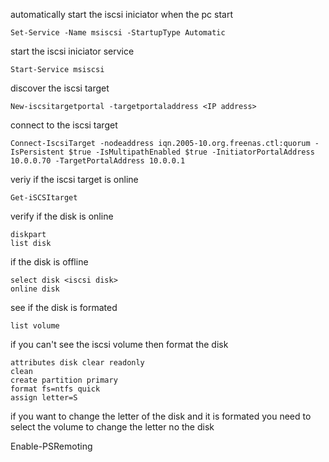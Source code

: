 automatically start the iscsi iniciator when the pc start  
```
Set-Service -Name msiscsi -StartupType Automatic
```
start the iscsi iniciator service 
```
Start-Service msiscsi
```
discover the iscsi target 
```
New-iscsitargetportal -targetportaladdress <IP address>
```
connect to the iscsi target 
```
Connect-IscsiTarget -nodeaddress iqn.2005-10.org.freenas.ctl:quorum -IsPersistent $true -IsMultipathEnabled $true -InitiatorPortalAddress 10.0.0.70 -TargetPortalAddress 10.0.0.1
```
veriy if the iscsi target is online 
```
Get-iSCSItarget
```

verify if the disk is online 
```
diskpart 
list disk 
```
if the disk is offline 
```
select disk <iscsi disk>
online disk 
```

see if the disk is formated 
```
list volume 
```

if you can't see the iscsi volume then format the disk 
```
attributes disk clear readonly
clean
create partition primary
format fs=ntfs quick
assign letter=S
```
if you want to change the letter of the disk and it is formated you need to select the volume to change the letter no the disk 


Enable-PSRemoting